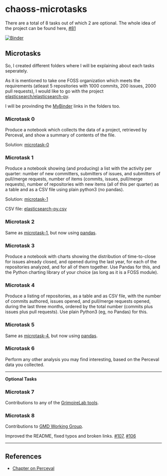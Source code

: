 # chaoss-microtasks

There are a total of 8 tasks out of which 2 are optional. The whole idea of the project can be found here, [#81](https://github.com/chaoss/wg-gmd/issues/81)

[![Binder](https://mybinder.org/badge_logo.svg)](https://mybinder.org/v2/gh/vchrombie/chaoss-microtasks/master)

## Microtasks

So, I created different folders where I will be explaining about each tasks seperately.

As it is mentioned to take one FOSS organization which meets the requirements (atleast 5 repositories with 1000 commits, 200 issues, 2000 pull requests), I would like to go with the project [elasticsearch/elasticsearch-py](https://github.com/elasticsearch/elasticsearch-py).

I will be provinding the [MyBinder](https://mybinder.org/) links in the folders too.

### Microtask 0

Produce a notebook which collects the data of a project, retrieved by Perceval, and show a summary of contents of the file.

Solution: [microtask-0](microtask-0/)

### Microtask 1

Produce a notebook showing (and producing) a list with the activity per quarter: number of new committers, submitters of issues, and submitters of pull/merge requests, number of items (commits, issues, pull/merge requests), number of repositories with new items (all of this per quarter) as a table and as a CSV file using plain python3 (no pandas).

Solution: [microtask-1](microtask-1/)

CSV file: [elasticsearch-py.csv](microtask-1/elasticsearch-py.csv)

### Microtask 2

Same as [microtask-1](https://github.com/vchrombie/chaoss-microtasks#microtask-1), but now using [pandas](http://pandas.pydata.org/).

### Microtask 3

Produce a notebook with charts showing the distribution of time-to-close for issues already closed, and opened during the last year, for each of the repositories analyzed, and for all of them together. Use Pandas for this, and the Python charting library of your choice (as long as it is a FOSS module).

### Microtask 4

Produce a listing of repositories, as a table and as CSV file, with the number of commits authored, issues opened, and pull/merge requests opened, during the last three months, ordered by the total number (commits plus issues plus pull requests). Use plain Python3 (eg, no Pandas) for this.

### Microtask 5

Same as [microtask-4](https://github.com/vchrombie/chaoss-microtasks#microtask-4), but now using [pandas](http://pandas.pydata.org/).

### Microtask 6

Perform any other analysis you may find interesting, based on the Perceval data you collected.

----

**Optional Tasks**

### Microtask 7

Contributions to any of the [GrimoireLab tools](https://github.com/chaoss/grimoirelab).

### Microtask 8

Contributions to [GMD Working Group](https://github.com/chaoss/wg-gmd/).

Improved the README, fixed typos and broken links. [#107](https://github.com/chaoss/wg-gmd/pull/107), [#106](https://github.com/chaoss/wg-gmd/pull/106)

----

## References
- [Chapter on Perceval](https://chaoss.github.io/grimoirelab-tutorial/perceval/intro.html)
